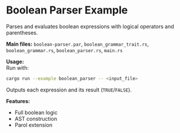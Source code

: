 # Boolean Parser Example

Parses and evaluates boolean expressions with logical operators and parentheses.

**Main files:** `boolean-parser.par`, `boolean_grammar_trait.rs`, `boolean_grammar.rs`, `boolean_parser.rs`, `main.rs`

**Usage:**  
Run with:  
```sh
cargo run --example boolean_parser -- <input_file>
```
Outputs each expression and its result (`TRUE`/`FALSE`).

**Features:**  
- Full boolean logic  
- AST construction  
- Parol extension